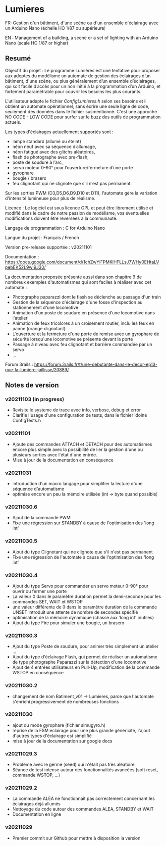 # Lumieres

FR: Gestion d'un bâtiment, d'une scène ou d'un ensemble d'éclairage avec un Arduino Nano (échelle HO 1/87 ou supérieure)

EN : Management of a building, a scene or a set of lighting with an Arduino Nano (scale HO 1/87 or higher)

## Resumé

Objectif du projet : Le programme Lumières est une tentative pour proposer aux adeptes du modélisme un automate de gestion des éclairages d’un bâtiment, d'une scène, ou plus généralement d’un ensemble d’éclairages, qui soit facile d’accès pour un non initié à la programmation d’un Arduino, et fortement paramétrable pour couvrir les besoins les plus courants.

L'utilisateur adapte le fichier *ConfigLumieres.h* selon ses besoins et il obtient un automate opérationnel, sans écrire une seule ligne de code, seulement des données dans le fichier susmentionné. C'est une approche NO CODE - LOW CODE pour surfer sur le buzz des outils de programmation actuels.

Les types d'éclairages actuellement supportés sont : 
- lampe standard (allumé ou éteint)
- néon neuf avec sa séquence d’allumage, 
- néon fatigué avec des glitchs aléatoires, 
- flash de photographe avec pre-flash, 
- poste de soudure à l’arc, 
- servo moteur 0-90° pour l’ouverture/fermeture d’une porte
- gyrophare
- bougie / brasero
- feu clignotant qui ne clignote que s’il n’est pas permanent.
 

Sur les sorties PWM (D3,D5,D6,D9,D10 et D11), l'automate gère la variation d'intensité lumineuse pour plus de réalisme.

Licence : Le logiciel est sous licence GPL et peut être librement utilisé et modifié dans le cadre de notre passion de modélisme, vos éventuelles modifications doivent être reversées à la communauté.

Langage de programmation : C for Arduino Nano

Langue du projet : Français / French

Version pre-release supportée : v20211101

Documentation : https://docs.google.com/document/d/1chZwYiFPMKlHFLLsJ7WHy0EHtaLVpebEK52L9wi9J30/

La documentation proposée présente aussi dans son chapitre 9 de nombreux exemples d'automatismes qui sont faciles à réaliser avec cet automate :
- Photographe paparazzi dont le flash se déclenche au passage d'un train
- Gestion de la séquence d'éclairage d'une fosse d'inspection au stationnement d'une locomotive
- Animation d'un poste de soudure en présence d'une locomotive dans l'atelier
- Animation de feux tricolores à un croisement routier, inclu les feux en panne (orange clignotant)
- L'ouverture et la fermeture d'une porte de remise avec un gyrophare de sécurité lorsqu'une locomotive se présente devant la porte
- Passage à niveau avec feu clignotant et barrière commandée par un servo
- ...

Forum 3rails : https://forum.3rails.fr/t/une-debutante-dans-le-decor-ep13-que-la-lumiere-jaillisse/20889/

## Notes de version

### v20211103 (in progress)
- Revisite le systeme de trace avec info, verbose, debug et error
- Clarifie l'usage d'une configuration de tests, dans le fichier idoine ConfigTests.h

### v20211101
- Ajoute des commandes ATTACH et DETACH pour des automatismes encore plus simple avec la possibilité de lier la gestion d'une ou plusieurs sorties avec l'état d'une entrée.
- Mise à jour de la documentation en conséquence

### v20211031
- introduction d'un macro langage pour simplifier la lecture d'une séquence d'automatisme
- optimise encore un peu la mémoire utilisée (int -> byte quand possible)

### v20211030.6
- Ajout de la commande PWM
- Fixe une régression sur STANDBY à cause de l'optimisation des 'long int'

### v20211030.5
- Ajout du type Clignotant qui ne clignote que s'il n'est pas permanent
- Fixe une régression de l'automate à cause de l'optimisation des 'long int'

### v20211030.4
- Ajout du type Servo pour commander un servo moteur 0-90° pour ouvrir ou fermer une porte 
- La valeur 0 dans le paramètre duration permet la demi-seconde pour les commandes SET, WAIT et WSTOP
- une valeur différente de 0 dans le paramètre duration de la commande UNSET introduit une attente de nombre de secondes spécifié
- optimisation de la mémoire dynamique (chasse aux 'long int' inutiles)
- Ajout du type Fire pour simuler une bougie, un brasero

### v20211030.3
- Ajout du type Poste de soudure, pour animer très simplement un atelier ...
- Ajout du type d'éclairage Flash, qui permet de réaliser un automatisme de type photographe Paparazzi sur la détection d'une locomotive
- Ajout de 4 entrées utilisateurs en Pull-Up, modification de la commande WSTOP en conséquence

### v20211030.2
- changement de nom Batiment_v01 -> Lumieres, parce que l'automate s'enrichi progressivement de nombreuses fonctions

### v20211030
- ajout du mode gyrophare (fichier simugyro.h)
- reprise de la FSM eclairage pour une plus grande généricité, l'ajout d'autres types d'éclairage est simplifié
- mise à jour de la documentation sur google docs

### v20211029.3
- Probleme avec le germe (seed) qui n'était pas très aléatoire
- Séance de test intense autour des fonctionnalités avancées (soft reset, commande WSTOP, ...)

### v20211029.2
- La commande ALEA ne fonctionnait pas correctement concernant les éclairages déjà allumés
- Nettoyage du code autour des commandes ALEA, STANDBY et WAIT
- Documentation en ligne 

### v20211029
- Premier commit sur Github pour mettre à disposition la version
